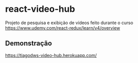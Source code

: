 # react-video-hub
Projeto de pesquisa e exibição de vídeos feito durante o curso https://www.udemy.com/react-redux/learn/v4/overview

## Demonstração

https://tiagodws-video-hub.herokuapp.com/